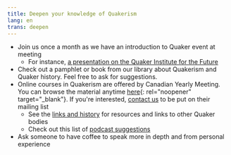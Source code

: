 ```yaml
---
title: Deepen your knowledge of Quakerism
lang: en
trans: deepen
---
```

* Join us once a month as we have an introduction to Quaker event at meeting
  * For instance, [a presentation on the Quaker Institute for the Future](/2020/04/14/quaker-institute-future.html)
* Check out a pamphlet or book from our library about Quakerism and Quaker history. Feel free to ask for suggestions.
* Online courses in Quakerism are offered by Canadian Yearly Meeting. You can browse the material anytime [here](http://quaker.ca/resources/education/#Introduction_to_Quakers_and_Friends_Ways){: rel="noopener" target="_blank"}. If you're interested, [contact us](/contact) to be put on their mailing list
  * See the [links and history](/links_history) for resources and links to other Quaker bodies
  * Check out this list of [podcast suggestions](/new_attender/podcasts)
* Ask someone to have coffee to speak more in depth and from personal experience

